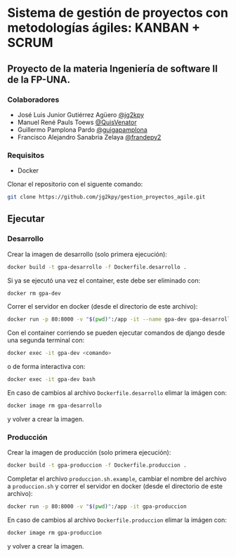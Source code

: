 # Sistema de gestión de proyectos con metodologías ágiles: KANBAN + SCRUM
## Proyecto de la materia Ingeniería de software II de la FP-UNA.

### Colaboradores
* José Luis Junior Gutiérrez Agüero [@jg2kpy](https://github.com/jg2kpy)
* Manuel René Pauls Toews [@QuisVenator](https://github.com/QuisVenator)
* Guillermo Pamplona Pardo [@guigapamplona](https://github.com/guigapamplona)
* Francisco Alejandro Sanabria Zelaya [@frandepy2](https://github.com/frandepy2)

### Requisitos
* Docker

Clonar el repositorio con el siguente comando:
```bash
git clone https://github.com/jg2kpy/gestion_proyectos_agile.git
```

## Ejecutar
### Desarrollo
Crear la imagen de desarrollo (solo primera ejecución):
```bash
docker build -t gpa-desarrollo -f Dockerfile.desarrollo .
```

Si ya se ejecutó una vez el container, este debe ser eliminado con:
```bash
docker rm gpa-dev
```
Correr el servidor en docker (desde el directorio de este archivo):
```bash
docker run -p 80:8000 -v "$(pwd)":/app -it --name gpa-dev gpa-desarrollo
```

Con el container corriendo se pueden ejecutar comandos de django desde una segunda terminal con:
```bash
docker exec -it gpa-dev <comando>
```
o de forma interactiva con:
```bash
docker exec -it gpa-dev bash
```

En caso de cambios al archivo `Dockerfile.desarrollo` elimar la imágen con:
```bash
docker image rm gpa-desarrollo
```
y volver a crear la imagen.

### Producción
Crear la imagen de producción (solo primera ejecución):
```bash
docker build -t gpa-produccion -f Dockerfile.produccion .
```

Completar el archivo `produccion.sh.example`, cambiar el nombre del archivo a `produccion.sh` 
y correr el servidor en docker (desde el directorio de este archivo):
```bash
docker run -p 80:8000 -v "$(pwd)":/app -it gpa-produccion
```

En caso de cambios al archivo `Dockerfile.produccion` elimar la imágen con:
```bash
docker image rm gpa-produccion
```
y volver a crear la imagen.